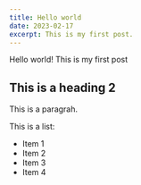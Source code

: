 ```yaml
---
title: Hello world
date: 2023-02-17
excerpt: This is my first post.
---
```


Hello world! This is my first post

## This is a heading 2

This is a paragrah.

This is a list:

- Item 1
- Item 2
- Item 3
- Item 4
